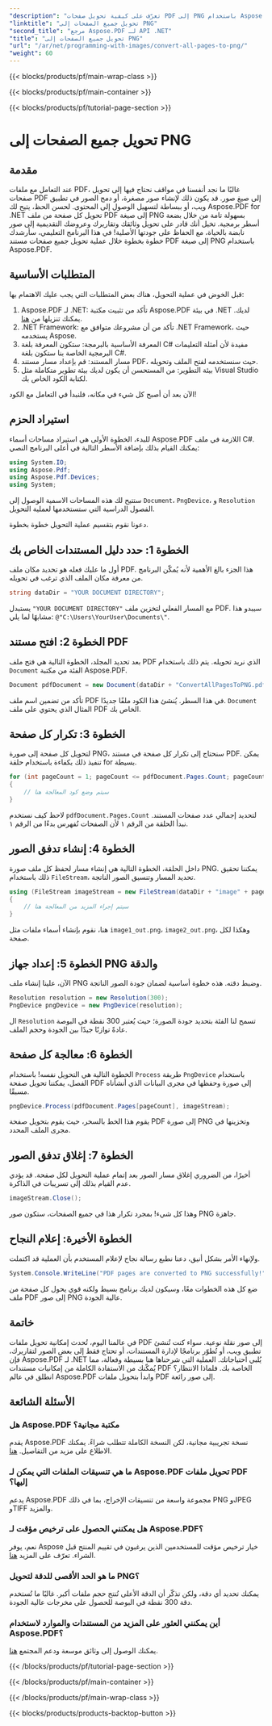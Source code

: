 ```yaml
---
"description": "تعرّف على كيفية تحويل صفحات PDF إلى PNG باستخدام Aspose.PDF لـ .NET من خلال هذا الدليل المفصل. مثالي للمطورين والهواة."
"linktitle": "تحويل جميع الصفحات إلى PNG"
"second_title": "مرجع Aspose.PDF لـ API .NET"
"title": "تحويل جميع الصفحات إلى PNG"
"url": "/ar/net/programming-with-images/convert-all-pages-to-png/"
"weight": 60
---
```


{{< blocks/products/pf/main-wrap-class >}}

{{< blocks/products/pf/main-container >}}

{{< blocks/products/pf/tutorial-page-section >}}

# تحويل جميع الصفحات إلى PNG

## مقدمة

عند التعامل مع ملفات PDF، غالبًا ما نجد أنفسنا في مواقف نحتاج فيها إلى تحويل صفحات PDF إلى صيغ صور. قد يكون ذلك لإنشاء صور مصغرة، أو دمج الصور في تطبيق ويب، أو ببساطة لتسهيل الوصول إلى المحتوى. لحسن الحظ، يتيح لك Aspose.PDF for .NET تحويل كل صفحة من ملف PDF إلى صيغة PNG بسهولة تامة من خلال بضعة أسطر برمجية. تخيل أنك قادر على تحويل وثائقك وتقاريرك وعروضك التقديمية إلى صور نابضة بالحياة، مع الحفاظ على جودتها الأصلية! في هذا البرنامج التعليمي، سأرشدك خطوة بخطوة خلال عملية تحويل جميع صفحات مستند PDF إلى صيغة PNG باستخدام Aspose.PDF. 

## المتطلبات الأساسية

قبل الخوض في عملية التحويل، هناك بعض المتطلبات التي يجب عليك الاهتمام بها:

1. Aspose.PDF لـ .NET: تأكد من تثبيت مكتبة Aspose.PDF في بيئة .NET لديك. يمكنك تنزيلها من [هنا](https://releases.aspose.com/pdf/net/).
2. .NET Framework: تأكد من أن مشروعك متوافق مع .NET Framework، حيث يستخدمه Aspose.
3. المعرفة الأساسية بالبرمجة: ستكون المعرفة بلغة C# مفيدة لأن أمثلة التعليمات البرمجية الخاصة بنا ستكون بلغة C#.
4. مسار المستند: قم بإعداد مسار مستند PDF، حيث سنستخدمه لفتح الملف وتحويله.
5. بيئة التطوير: من المستحسن أن يكون لديك بيئة تطوير متكاملة مثل Visual Studio لكتابة الكود الخاص بك. 

الآن بعد أن أصبح كل شيء في مكانه، فلنبدأ في التعامل مع الكود!

## استيراد الحزم

للبدء، الخطوة الأولى هي استيراد مساحات أسماء Aspose.PDF اللازمة في ملف C#. يمكنك القيام بذلك بإضافة الأسطر التالية في أعلى البرنامج النصي:

```csharp
using System.IO;
using Aspose.Pdf;
using Aspose.Pdf.Devices;
using System;
```

ستتيح لك هذه المساحات الاسمية الوصول إلى `Document`، `PngDevice`، و `Resolution` الفصول الدراسية التي ستستخدمها لعملية التحويل.

دعونا نقوم بتقسيم عملية التحويل خطوة بخطوة.

## الخطوة 1: حدد دليل المستندات الخاص بك

أول ما عليك فعله هو تحديد مكان ملف PDF. هذا الجزء بالغ الأهمية لأنه يُمكّن البرنامج من معرفة مكان الملف الذي ترغب في تحويله.

```csharp
string dataDir = "YOUR DOCUMENT DIRECTORY";
```

يستبدل `"YOUR DOCUMENT DIRECTORY"` مع المسار الفعلي لتخزين ملف PDF. سيبدو هذا مشابهًا لما يلي: `@"C:\Users\YourUser\Documents\"`.

## الخطوة 2: افتح مستند PDF

بعد تحديد المجلد، الخطوة التالية هي فتح ملف PDF الذي نريد تحويله. يتم ذلك باستخدام `Document` الفئة من مكتبة Aspose.PDF.

```csharp
Document pdfDocument = new Document(dataDir + "ConvertAllPagesToPNG.pdf");
```

تأكد من تضمين اسم ملف PDF في هذا السطر. يُنشئ هذا الكود ملفًا جديدًا. `Document` المثال الذي يحتوي على ملف PDF الخاص بك.

## الخطوة 3: تكرار كل صفحة

لتحويل كل صفحة إلى صورة PNG، سنحتاج إلى تكرار كل صفحة في مستند PDF. يمكن تنفيذ ذلك بكفاءة باستخدام حلقة for بسيطة.

```csharp
for (int pageCount = 1; pageCount <= pdfDocument.Pages.Count; pageCount++)
{
    // سيتم وضع كود المعالجة هنا
}
```

لاحظ كيف نستخدم `pdfDocument.Pages.Count` لتحديد إجمالي عدد صفحات المستند. نبدأ الحلقة من الرقم ١ لأن الصفحات تُفهرس بدءًا من الرقم ١.

## الخطوة 4: إنشاء تدفق الصور

داخل الحلقة، الخطوة التالية هي إنشاء مسار لحفظ كل ملف صورة PNG. يمكننا تحقيق ذلك باستخدام `FileStream`، تحديد المسار وتنسيق الصور الناتجة.

```csharp
using (FileStream imageStream = new FileStream(dataDir + "image" + pageCount + "_out.png", FileMode.Create))
{
    // سيتم إجراء المزيد من المعالجة هنا
}
```

هنا، نقوم بإنشاء أسماء ملفات مثل `image1_out.png`، `image2_out.png`، وهكذا لكل صفحة.

## الخطوة 5: إعداد جهاز PNG والدقة

الآن، علينا إنشاء ملف PNG وضبط دقته. هذه خطوة أساسية لضمان جودة الصور الناتجة.

```csharp
Resolution resolution = new Resolution(300);
PngDevice pngDevice = new PngDevice(resolution);
```

ال `Resolution` تسمح لنا الفئة بتحديد جودة الصورة؛ حيث يُعتبر 300 نقطة في البوصة عادةً توازنًا جيدًا بين الجودة وحجم الملف.

## الخطوة 6: معالجة كل صفحة

الخطوة التالية هي التحويل نفسه! باستخدام `Process` طريقة `PngDevice` باستخدام الفصل، يمكننا تحويل صفحة PDF إلى صورة وحفظها في مجرى البيانات الذي أنشأناه مسبقًا.

```csharp
pngDevice.Process(pdfDocument.Pages[pageCount], imageStream);
```

يقوم هذا الخط بالسحر، حيث يقوم بتحويل صفحة PDF إلى صورة PNG وتخزينها في مجرى الملف المحدد.

## الخطوة 7: إغلاق تدفق الصور

أخيرًا، من الضروري إغلاق مسار الصور بعد إتمام عملية التحويل لكل صفحة. قد يؤدي عدم القيام بذلك إلى تسريبات في الذاكرة.

```csharp
imageStream.Close();
```

وهذا كل شيء! بمجرد تكرار هذا في جميع الصفحات، ستكون صور PNG جاهزة.

## الخطوة الأخيرة: إعلام النجاح

ولإنهاء الأمر بشكل أنيق، دعنا نطبع رسالة نجاح لإعلام المستخدم بأن العملية قد اكتملت.

```csharp
System.Console.WriteLine("PDF pages are converted to PNG successfully!");
```

ضع كل هذه الخطوات معًا، وسيكون لديك برنامج بسيط ولكنه قوي يحول كل صفحة من ملف PDF إلى صور PNG عالية الجودة.

## خاتمة

في عالمنا اليوم، تُحدث إمكانية تحويل ملفات PDF إلى صور نقلة نوعية. سواء كنت تُنشئ تطبيق ويب، أو تُطوّر برنامجًا لإدارة المستندات، أو تحتاج فقط إلى بعض الصور لتقاريرك، فإن Aspose.PDF لـ .NET يُلبي احتياجاتك. العملية التي شرحناها هنا بسيطة وفعالة، مما يُمكّنك من الاستفادة الكاملة من إمكانيات مستندات PDF الخاصة بك. فلماذا الانتظار؟ انطلق في عالم Aspose.PDF وابدأ بتحويل ملفات PDF إلى صور رائعة.

## الأسئلة الشائعة

### هل Aspose.PDF مكتبة مجانية؟
يقدم Aspose.PDF نسخة تجريبية مجانية، لكن النسخة الكاملة تتطلب شراءً. يمكنك الاطلاع على مزيد من التفاصيل. [هنا](https://purchase.aspose.com/buy).

### ما هي تنسيقات الملفات التي يمكن لـ Aspose.PDF تحويل ملفات PDF إليها؟
يدعم Aspose.PDF مجموعة واسعة من تنسيقات الإخراج، بما في ذلك PNG وJPEG وTIFF والمزيد.

### هل يمكنني الحصول على ترخيص مؤقت لـ Aspose.PDF؟
نعم، يوفر Aspose خيار ترخيص مؤقت للمستخدمين الذين يرغبون في تقييم المنتج قبل الشراء. تعرّف على المزيد [هنا](https://purchase.aspose.com/temporary-license/).

### ما هو الحد الأقصى للدقة لتحويل PNG؟
يمكنك تحديد أي دقة، ولكن تذكّر أن الدقة الأعلى تُنتج حجم ملفات أكبر. غالبًا ما تُستخدم دقة 300 نقطة في البوصة للحصول على مخرجات عالية الجودة.

### أين يمكنني العثور على المزيد من المستندات والموارد لاستخدام Aspose.PDF؟
يمكنك الوصول إلى وثائق موسعة ودعم المجتمع [هنا](https://reference.aspose.com/pdf/net/).

{{< /blocks/products/pf/tutorial-page-section >}}

{{< /blocks/products/pf/main-container >}}

{{< /blocks/products/pf/main-wrap-class >}}

{{< blocks/products/products-backtop-button >}}
